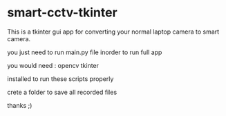 # smart-cctv-tkinter
This is a tkinter gui app for converting your normal laptop camera to smart camera.


you just need to run main.py file inorder to run full app 

you would need :
opencv
tkinter

installed to run these scripts properly

crete a folder to save all recorded files

thanks ;) 

